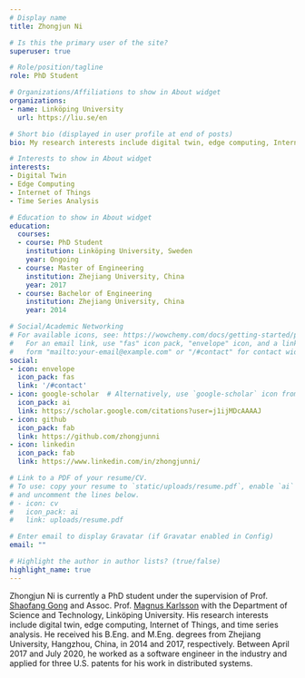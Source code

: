 ```yaml
---
# Display name
title: Zhongjun Ni

# Is this the primary user of the site?
superuser: true

# Role/position/tagline
role: PhD Student

# Organizations/Affiliations to show in About widget
organizations:
- name: Linköping University
  url: https://liu.se/en

# Short bio (displayed in user profile at end of posts)
bio: My research interests include digital twin, edge computing, Internet of Things, and time series analysis.

# Interests to show in About widget
interests:
- Digital Twin
- Edge Computing
- Internet of Things
- Time Series Analysis

# Education to show in About widget
education:
  courses:
  - course: PhD Student
    institution: Linköping University, Sweden
    year: Ongoing
  - course: Master of Engineering
    institution: Zhejiang University, China
    year: 2017
  - course: Bachelor of Engineering
    institution: Zhejiang University, China
    year: 2014

# Social/Academic Networking
# For available icons, see: https://wowchemy.com/docs/getting-started/page-builder/#icons
#   For an email link, use "fas" icon pack, "envelope" icon, and a link in the
#   form "mailto:your-email@example.com" or "/#contact" for contact widget.
social:
- icon: envelope
  icon_pack: fas
  link: '/#contact'
- icon: google-scholar  # Alternatively, use `google-scholar` icon from `ai` icon pack
  icon_pack: ai
  link: https://scholar.google.com/citations?user=j1ijMDcAAAAJ
- icon: github
  icon_pack: fab
  link: https://github.com/zhongjunni
- icon: linkedin
  icon_pack: fab
  link: https://www.linkedin.com/in/zhongjunni/

# Link to a PDF of your resume/CV.
# To use: copy your resume to `static/uploads/resume.pdf`, enable `ai` icons in `params.toml`, 
# and uncomment the lines below.
# - icon: cv
#   icon_pack: ai
#   link: uploads/resume.pdf

# Enter email to display Gravatar (if Gravatar enabled in Config)
email: ""

# Highlight the author in author lists? (true/false)
highlight_name: true
---
```


Zhongjun Ni is currently a PhD student under the supervision of Prof. [Shaofang Gong](https://liu.se/en/employee/shago75) and Assoc. Prof. [Magnus Karlsson](https://liu.se/en/employee/magka07) with the Department of Science and Technology, Linköping University. His research interests include digital twin, edge computing, Internet of Things, and time series analysis. He received his B.Eng. and M.Eng. degrees from Zhejiang University, Hangzhou, China, in 2014 and 2017, respectively. Between April 2017 and July 2020, he worked as a software engineer in the industry and applied for three U.S. patents for his work in distributed systems.

